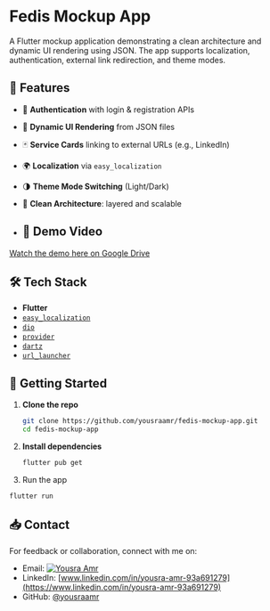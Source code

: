 # Fedis Mockup App

A Flutter mockup application demonstrating a clean architecture and dynamic UI rendering using JSON. The app supports localization, authentication, external link redirection, and theme modes.

## 🚀 Features

- 🔐 **Authentication** with login & registration APIs
- 🧩 **Dynamic UI Rendering** from JSON files
- 🃏 **Service Cards** linking to external URLs (e.g., LinkedIn)
- 🌍 **Localization** via `easy_localization`
- 🌗 **Theme Mode Switching** (Light/Dark)
- 🧱 **Clean Architecture**: layered and scalable

- ## 🎥 Demo Video

[Watch the demo here on Google Drive](https://drive.google.com/file/d/1pH5zhLvBPOJJHmM84ZXarBvjCSkvO7Mx/view?usp=sharing)

## 🛠️ Tech Stack

- **Flutter**
- [`easy_localization`](https://pub.dev/packages/easy_localization)
- [`dio`](https://pub.dev/packages/dio)
- [`provider`](https://pub.dev/packages/provider)
- [`dartz`](https://pub.dev/packages/dartz)
- [`url_launcher`](https://pub.dev/packages/url_launcher)

## 📝 Getting Started

1. **Clone the repo**
   ```bash
   git clone https://github.com/yousraamr/fedis-mockup-app.git
   cd fedis-mockup-app
   ```
2. **Install dependencies**
   ```bash
   flutter pub get
   ```
3. Run the app
 ```bash
flutter run
```

## 📥 Contact
For feedback or collaboration, connect with me on:
-  Email: [![Yousra Amr](https://img.shields.io/badge/yousra%20amr-Contact-blue)](mailto:yousraamr000@gmail.com)
-  LinkedIn: [www.linkedin.com/in/yousra-amr-93a691279](https://www.linkedin.com/in/yousra-amr-93a691279)  
-  GitHub: [@yousraamr](https://github.com/yousraamr)



